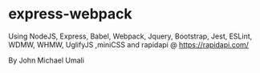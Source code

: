 # express-webpack
Using NodeJS, Express, Babel, Webpack, Jquery, Bootstrap, Jest, ESLint, WDMW, WHMW, UglifyJS ,miniCSS and rapidapi @ https://rapidapi.com/

By John Michael Umali
